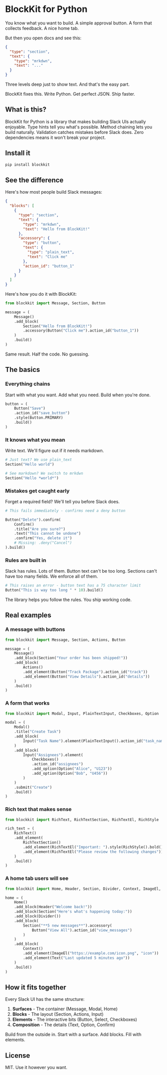# BlockKit for Python

You know what you want to build. A simple approval button. A form that collects
feedback. A nice home tab.

But then you open docs and see this:

```json
{
  "type": "section",
  "text": {
    "type": "mrkdwn",
    "text": "..."
  }
}
```

Three levels deep just to show text. And that's the easy part.

BlockKit fixes this. Write Python. Get perfect JSON. Ship faster.

## What is this?

BlockKit for Python is a library that makes building Slack UIs actually
enjoyable. Type hints tell you what's possible. Method chaining lets you build
naturally. Validation catches mistakes before Slack does. Zero dependencies
means it won't break your project.

## Install it

```bash
pip install blockkit
```

## See the difference

Here's how most people build Slack messages:

```json
{
  "blocks": [
    {
      "type": "section",
      "text": {
        "type": "mrkdwn",
        "text": "Hello from BlockKit!"
      },
      "accessory": {
        "type": "button",
        "text": {
          "type": "plain_text",
          "text": "Click me"
        },
        "action_id": "button_1"
      }
    }
  ]
}
```

Here's how you do it with BlockKit:

```python
from blockkit import Message, Section, Button

message = (
    Message()
    .add_block(
        Section("Hello from BlockKit!")
        .accessory(Button("Click me").action_id("button_1"))
    )
    .build()
)
```

Same result. Half the code. No guessing.

## The basics

### Everything chains

Start with what you want. Add what you need. Build when you're done.

```python
button = (
    Button("Save")
    .action_id("save_button")
    .style(Button.PRIMARY)
    .build()
)
```

### It knows what you mean

Write text. We'll figure out if it needs markdown.

```python
# Just text? We use plain_text
Section("Hello world")

# See markdown? We switch to mrkdwn
Section("Hello *world*")
```

### Mistakes get caught early

Forget a required field? We'll tell you before Slack does.

```python
# This fails immediately - confirms need a deny button

Button("Delete").confirm(
    Confirm()
    .title("Are you sure?")
    .text("This cannot be undone")
    .confirm("Yes, delete it")
    # Missing: .deny("Cancel")
).build()
```

### Rules are built in

Slack has rules. Lots of them. Button text can't be too long. Sections can't
have too many fields. We enforce all of them.

```python
# This raises an error - button text has a 75 character limit
Button("This is way too long " * 10).build()
```

The library helps you follow the rules. You ship working code.

## Real examples

### A message with buttons

```python
from blockkit import Message, Section, Actions, Button

message = (
    Message()
    .add_block(Section("Your order has been shipped!"))
    .add_block(
        Actions()
        .add_element(Button("Track Package").action_id("track"))
        .add_element(Button("View Details").action_id("details"))
    )
    .build()
)
```

### A form that works

```python
from blockkit import Modal, Input, PlainTextInput, Checkboxes, Option

modal = (
    Modal()
    .title("Create Task")
    .add_block(
        Input("Task Name").element(PlainTextInput().action_id("task_name"))
    )
    .add_block(
        Input("Assignees").element(
            Checkboxes()
            .action_id("assignees")
            .add_option(Option("Alice", "U123"))
            .add_option(Option("Bob", "U456"))
        )
    )
    .submit("Create")
    .build()
)
```

### Rich text that makes sense

```python
from blockkit import RichText, RichTextSection, RichTextEl, RichStyle

rich_text = (
    RichText()
    .add_element(
        RichTextSection()
        .add_element(RichTextEl("Important: ").style(RichStyle().bold()))
        .add_element(RichTextEl("Please review the following changes"))
    )
    .build()
)
```

### A home tab users will see

```python
from blockkit import Home, Header, Section, Divider, Context, ImageEl, Text

home = (
    Home()
    .add_block(Header("Welcome back!"))
    .add_block(Section("Here's what's happening today:"))
    .add_block(Divider())
    .add_block(
        Section("**5 new messages**").accessory(
            Button("View All").action_id("view_messages")
        )
    )
    .add_block(
        Context()
        .add_element(ImageEl("https://example.com/icon.png", "icon"))
        .add_element(Text("Last updated 5 minutes ago"))
    )
    .build()
)
```

## How it fits together

Every Slack UI has the same structure:

1. **Surfaces** - The container (Message, Modal, Home)
2. **Blocks** - The layout (Section, Actions, Input)
3. **Elements** - The interactive bits (Button, Select, Checkboxes)
4. **Composition** - The details (Text, Option, Confirm)

Build from the outside in. Start with a surface. Add blocks. Fill with elements.

## License

MIT. Use it however you want.
